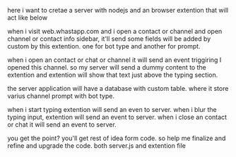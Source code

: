 here i want to cretae a server with nodejs and an browser extention that will act like below

when i visit web.whastapp.com and i open a contact or channel and open channel or contact info sidebar, it'll send some fields will be added by custom by this extention. one for bot type and another for prompt.

when i open an contact or chat or channel it will send an event triggiring I opened this channel. so my server will send a dummy content to the extention and extention will show that text just above the typing section.

the server application will have a database with custom table. where it store varius channel prompt with bot type.

when i start typing extention will send an even to server. when i blur the typing input, extention will send an event to server. when i close an contact or chat it will send an event to server.

you get the point? you'll get rest of idea form code. so help me finalize and refine and upgrade the code. both server.js and extention file